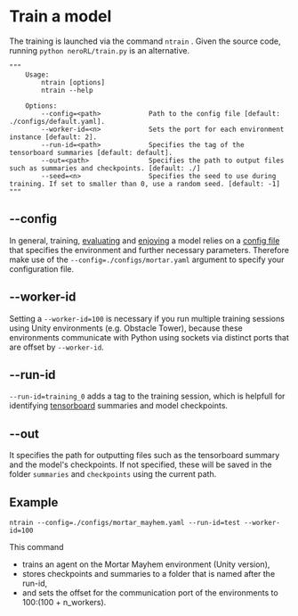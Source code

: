 # Train a model

The training is launched via the command `ntrain` . Given the source code, running `python neroRL/train.py` is an alternative.

```
"""
    Usage:
        ntrain [options]
        ntrain --help

    Options:
        --config=<path>            Path to the config file [default: ./configs/default.yaml].
        --worker-id=<n>            Sets the port for each environment instance [default: 2].
        --run-id=<path>            Specifies the tag of the tensorboard summaries [default: default].
        --out=<path>               Specifies the path to output files such as summaries and checkpoints. [default: ./]
        --seed=<n>      	       Specifies the seed to use during training. If set to smaller than 0, use a random seed. [default: -1]
"""
```

## --config
In general, training, [evaluating](evaluation.md) and [enjoying](enjoy.md) a model relies on a [config file](configuration.md) that specifies the environment and further necessary parameters.
Therefore make use of the `--config=./configs/mortar.yaml` argument to specify your configuration file.

## --worker-id
Setting a `--worker-id=100` is necessary if you run multiple training sessions using Unity environments (e.g. Obstacle Tower), because these environments communicate with Python using sockets via distinct ports that are offset by `--worker-id`.

## --run-id
`--run-id=training_0` adds a tag to the training session, which is helpfull for identifying [tensorboard](tensorboard.md) summaries and model checkpoints.

## --out
It specifies the path for outputting files such as the tensorboard summary and the model's checkpoints.
If not specified, these will be saved in the folder `summaries` and `checkpoints` using the current path.

## Example

```
ntrain --config=./configs/mortar_mayhem.yaml --run-id=test --worker-id=100
```

This command
- trains an agent on the Mortar Mayhem environment (Unity version),
- stores checkpoints and summaries to a folder that is named after the run-id,
- and sets the offset for the communication port of the environments to 100:(100 + n_workers).
